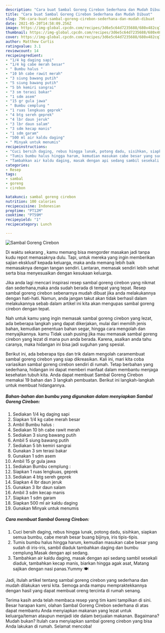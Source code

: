 ```yaml
---
description: "Cara buat Sambal Goreng Cirebon Sederhana dan Mudah Dibuat"
title: "Cara buat Sambal Goreng Cirebon Sederhana dan Mudah Dibuat"
slug: 796-cara-buat-sambal-goreng-cirebon-sederhana-dan-mudah-dibuat
date: 2021-05-20T14:58:09.256Z
image: https://img-global.cpcdn.com/recipes/3d6e5c64d7235688/680x482cq70/sambal-goreng-cirebon-foto-resep-utama.jpg
thumbnail: https://img-global.cpcdn.com/recipes/3d6e5c64d7235688/680x482cq70/sambal-goreng-cirebon-foto-resep-utama.jpg
cover: https://img-global.cpcdn.com/recipes/3d6e5c64d7235688/680x482cq70/sambal-goreng-cirebon-foto-resep-utama.jpg
author: Matthew Curtis
ratingvalue: 3.1
reviewcount: 14
recipeingredient:
- "1/4 kg daging sapi"
- "1/4 kg cabe merah besar"
- " Bumbu halus "
- "10 bh cabe rawit merah"
- "3 siung bawang putih"
- "5 siung bawang putih"
- "5 bh kemiri sangrai"
- "3 sm terasi bakar"
- "1 sdm asem"
- "15 gr gula jawa"
- " Bumbu cemplung "
- "1 ruas lengkuas geprek"
- "4 btg sereh geprek"
- "4 lbr daun jeruk"
- "3 lbr daun salam"
- "3 sdm kecap manis"
- "1 sdm garam"
- "500 ml air kaldu daging"
- " Minyak untuk menumis"
recipeinstructions:
- "Cuci bersih daging, rebus hingga lunak, potong dadu, sisihkan, siapkan semua bumbu, cabe merah besar buang bijinya, iris tipis-tipis."
- "Tumis bumbu halus hingga harum, kemudian masukan cabe besar yang sudah di iris-iris, sambil diaduk tambahkan daging dan bumbu cemplung.Masak dengan api sedang."
- "Tambahkan air kaldu daging, masak dengan api sedang sambil sesekali diaduk, tambahkan kecap manis, biarkan hingga agak asat, Matang sajikan dengan nasi panas.Yummy 🍽️"
categories:
- Resep
tags:
- sambal
- goreng
- cirebon

katakunci: sambal goreng cirebon 
nutrition: 100 calories
recipecuisine: Indonesian
preptime: "PT12M"
cooktime: "PT59M"
recipeyield: "1"
recipecategory: Lunch

---
```



![Sambal Goreng Cirebon](https://img-global.cpcdn.com/recipes/3d6e5c64d7235688/680x482cq70/sambal-goreng-cirebon-foto-resep-utama.jpg)

Di waktu  sekarang , kamu memang bisa mengorder masakan jadi tanpa kudu repot memasaknya dulu. Tapi, untuk mereka yang ingin memberikan sajian eksklusif kepada keluarga, maka anda memang lebih baik memasaknya dengan tangan sendiri. Lantaran, memasak sendiri lebih sehat serta bisa menyesuaikan dengan kesukaan keluarga.

Jika anda lagi mencari inspirasi resep sambal goreng cirebon yang nikmat dan sederhana,maka anda sudah berada di tempat yang tepat. Resep sambal goreng cirebon  sebenarnya mudah dibuat jika anda melakukannya dengan hati-hati. Namun, anda jangan takut akan tidak berhasil dalam melakukannya 
sebab dalam artikel ini kita akan mengupas sambal goreng cirebon dengan tepat.  



Nah untuk kamu yang ingin memasak sambal goreng cirebon yang lezat, ada beberapa langkah yang dapat dikerjakan, mulai dari memilih jenis bahan, kemudian penentuan bahan segar, hingga cara mengolah dan menyajikannya. kamu Tidak usah pusing jika mau memasak sambal goreng cirebon yang lezat di mana pun anda berada. Karena, asalkan anda  tahu caranya, maka hidangan ini bisa jadi suguhan yang spesial.

Berikut ini, ada beberapa tips dan trik dalam mengolah caramembuat sambal goreng cirebon yang siap dikreasikan. Kali ini, mari kita coba variasikan sambal goreng cirebon sendiri di rumah. Tetap berbahan yang sederhana, hidangan ini dapat memberi manfaat dalam membantu menjaga kesehatan tubuh kita. Anda dapat membuat Sambal Goreng Cirebon memakai 19 bahan dan 3 langkah pembuatan. Berikut ini langkah-langkah untuk membuat hidangannya.

<!--inarticleads1-->

##### Bahan-bahan dan bumbu yang digunakan dalam menyiapkan Sambal Goreng Cirebon:

1. Sediakan 1/4 kg daging sapi
1. Siapkan 1/4 kg cabe merah besar
1. Ambil  Bumbu halus :
1. Sediakan 10 bh cabe rawit merah
1. Sediakan 3 siung bawang putih
1. Ambil 5 siung bawang putih
1. Sediakan 5 bh kemiri sangrai
1. Gunakan 3 sm terasi bakar
1. Gunakan 1 sdm asem
1. Ambil 15 gr gula jawa
1. Sediakan  Bumbu cemplung :
1. Siapkan 1 ruas lengkuas, geprek
1. Sediakan 4 btg sereh geprek
1. Siapkan 4 lbr daun jeruk
1. Gunakan 3 lbr daun salam
1. Ambil 3 sdm kecap manis
1. Siapkan 1 sdm garam
1. Siapkan 500 ml air kaldu daging
1. Gunakan  Minyak untuk menumis




<!--inarticleads2-->

##### Cara membuat Sambal Goreng Cirebon:

1. Cuci bersih daging, rebus hingga lunak, potong dadu, sisihkan, siapkan semua bumbu, cabe merah besar buang bijinya, iris tipis-tipis.
1. Tumis bumbu halus hingga harum, kemudian masukan cabe besar yang sudah di iris-iris, sambil diaduk tambahkan daging dan bumbu cemplung.Masak dengan api sedang.
1. Tambahkan air kaldu daging, masak dengan api sedang sambil sesekali diaduk, tambahkan kecap manis, biarkan hingga agak asat, Matang sajikan dengan nasi panas.Yummy 🍽️




Jadi, itulah artikel tentang  sambal goreng cirebon  yang sederhana dan mudah dilakukan versi kita. Semoga anda mampu mempraktekkannya dengan hasil yang dapat membuat oreng tercinta di rumah senang. 

Terima kasih anda telah membaca resep yang tim kami tampilkan di sini. Besar harapan kami, olahan  Sambal Goreng Cirebon sederhana di atas dapat membantu Anda menyiapkan makanan yang lezat untuk keluarga/teman ataupun menjadi ide dalam berjualan makanan. Bagaimana? Mudah bukan? Itulah cara menyiapkan sambal goreng cirebon yang bisa Anda lakukan di rumah. Selamat mencoba!

